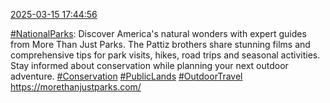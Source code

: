 [2025-03-15 17:44:56](https://mstdn.social/@hill_wanderer/114167689821235944)

<a href="https://mstdn.social/tags/NationalParks" class="mention hashtag" rel="tag">#NationalParks</a>: Discover America&#39;s natural wonders with expert guides from More Than Just Parks. The Pattiz brothers share stunning films and comprehensive tips for park visits, hikes, road trips and seasonal activities. Stay informed about conservation while planning your next outdoor adventure. <a href="https://mstdn.social/tags/Conservation" class="mention hashtag" rel="tag">#Conservation</a> <a href="https://mstdn.social/tags/PublicLands" class="mention hashtag" rel="tag">#PublicLands</a> <a href="https://mstdn.social/tags/OutdoorTravel" class="mention hashtag" rel="tag">#OutdoorTravel</a> <a href="https://morethanjustparks.com/" target="_blank" rel="nofollow noopener noreferrer" translate="no">https://<span class="">morethanjustparks.com/</a>